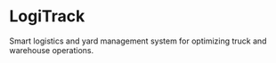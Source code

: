 # LogiTrack
Smart logistics and yard management system for optimizing truck and warehouse operations.
